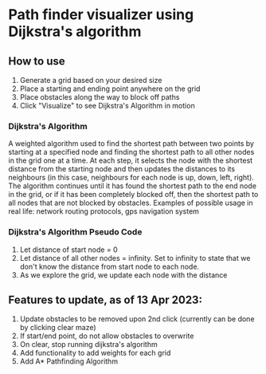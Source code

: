# Path finder visualizer using Dijkstra's algorithm

## How to use
1. Generate a grid based on your desired size
2. Place a starting and ending point anywhere on the grid
3. Place obstacles along the way to block off paths
4. Click "Visualize" to see Dijkstra's Algorithm in motion

### Dijkstra's Algorithm
A weighted algorithm used to find the shortest path between two points by starting at a specified node and finding the shortest path to all other nodes in the grid one at a time. 
At each step, it selects the node with the shortest distance from the starting node and then updates the distances to its neighbours (in this case, neighbours for each node is up, down, left, right). 
The algorithm continues until it has found the shortest path to the end node in the grid, or if it has been completely blocked off, then the shortest path to all nodes that are not blocked by obstacles.
Examples of possible usage in real life: network routing protocols, gps navigation system

### Dijkstra's Algorithm Pseudo Code
1. Let distance of start node = 0
2. Let distance of all other nodes = infinity. Set to infinity to state that we don't know the distance from start node to each node. 
3. As we explore the grid, we update each node with the distance 

## Features to update, as of 13 Apr 2023: 
1. Update obstacles to be removed upon 2nd click (currently can be done by clicking clear maze)
2. If start/end point, do not allow obstacles to overwrite
3. On clear, stop running dijkstra's algorithm 
4. Add functionality to add weights for each grid
5. Add A* Pathfinding Algorithm 

